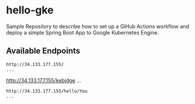 # hello-gke
Sample Repository to describe how to set up a GiHub Actions workflow and deploy a simple Spring Boot App to Google Kubernetes Engine.

## Available Endpoints
```
http://34.133.177.155/
...
```
http://34.133.177.155/kebidge
...
```
http://34.133.177.155/hello/You
...
